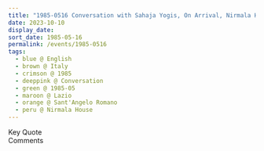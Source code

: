 ```yaml
---
title: "1985-0516 Conversation with Sahaja Yogis, On Arrival, Nirmala House, Sant'Angelo Romano (7 kms N of Guidonia), Lazio, Italy"
date: 2023-10-10
display_date: 
sort_date: 1985-05-16
permalink: /events/1985-0516
tags:
  - blue @ English
  - brown @ Italy
  - crimson @ 1985
  - deeppink @ Conversation
  - green @ 1985-05
  - maroon @ Lazio
  - orange @ Sant'Angelo Romano
  - peru @ Nirmala House
---
```


<wave-list>
  <list-title color="green" width="75">Key Quote</list-title>
  <list-item color="BlanchedAlmond"  width="200"></list-item>
  <list-item color="Lavender"></list-item>
  <list-item color="BlanchedAlmond"></list-item>
</wave-list>

<br>

<wave-list>
  <list-title color="green" width="75">Comments</list-title>
  <list-item color="BlanchedAlmond"  width="200"></list-item>
  <list-item color="Lavender"></list-item>
  <list-item color="BlanchedAlmond"></list-item>
</wave-list>